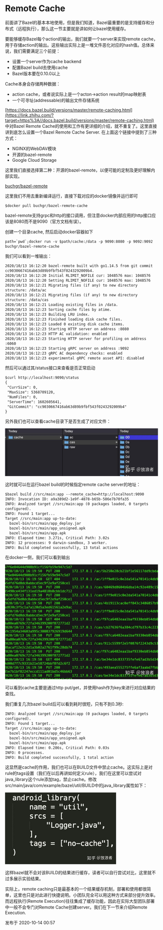 # Remote Cache

前面讲了Bazel的基本本地使用，但是我们知道，Bazel最重要的是支持缓存和分布式（远程执行），那么这一节主要就是讲如何让bazel使用缓存。

要能够缓存Bazel每个action的输出，我们就要一个server来实现remote cache，用于存储action的输出。这些输出实际上是一堆文件恶化对应的hash值。总体来说，我们需要满足三个前提：

- 设置一个server作为cache backend
- 配置Bazel build去使用cache
- Bazel版本要在0.10.0以上

Cache本身会存储两种数据：

- action cache，或者说实际上是一个acton->action result的map映射表
- 一个可寻址(addressable)的输出文件存储系统

[https://docs.bazel.build/versions/master/remote-caching.html](https://link.zhihu.com/?target=https%3A//docs.bazel.build/versions/master/remote-caching.html) 中对Bazel Remote Cache的使用和工作有更详细的介绍，就不重复了。这里直接讲到底怎么设置一个Bazel Remote Cache Server. 在上面这个链接中提到了三种方式：

- NGINX的WebDAV模块
- 开源的bazel-remote
- Google Cloud Storage

这里我们直接选择第二种：开源的bazel-remote，以便可能的定制及更好理解内部实现。

[buchgr/bazel-remote](https://link.zhihu.com/?target=https%3A//github.com/buchgr/bazel-remote/)

这里我们不用去重新编译运行，直接下载对应的docker镜像并运行即可

```text
$docker pull buchgr/bazel-remote-cache
```

bazel-remote支持grpc和http的接口调用，但注意docker内部应用的http接口应该是8080而不是9090（官方文档有误）。

创建一个目录cache, 然后启动docker容器如下

```text
path=`pwd`;docker run -v $path/cache:/data -p 9090:8080 -p 9092:9092 buchgr/bazel-remote-cache
```

我们可以看到一堆输出：

```text
2020/10/13 16:12:20 bazel-remote built with go1.14.5 from git commit cc9030667416ab63d89b9fbf543f0243292009b4.
2020/10/13 16:12:20 Initial RLIMIT_NOFILE cur: 1048576 max: 1048576
2020/10/13 16:12:20 Setting RLIMIT_NOFILE cur: 1048576 max: 1048576
2020/10/13 16:12:21 Migrating files (if any) to new directory structure: /data/ac
2020/10/13 16:12:21 Migrating files (if any) to new directory structure: /data/cas
2020/10/13 16:12:21 Loading existing files in /data.
2020/10/13 16:12:23 Sorting cache files by atime.
2020/10/13 16:12:23 Building LRU index.
2020/10/13 16:12:23 Finished loading disk cache files.
2020/10/13 16:12:23 Loaded 0 existing disk cache items.
2020/10/13 16:12:23 Starting HTTP server on address :8080
2020/10/13 16:12:23 HTTP AC validation: enabled
2020/10/13 16:12:23 Starting HTTP server for profiling on address :6060
2020/10/13 16:12:23 Starting gRPC server on address :9092
2020/10/13 16:12:23 gRPC AC dependency checks: enabled
2020/10/13 16:12:23 experimental gRPC remote asset API: disabled
```

然后可以通过其/status接口来查看是否正常启动

```text
$curl http://localhost:9090/status
{
 "CurrSize": 0,
 "MaxSize": 5368709120,
 "NumFiles": 0,
 "ServerTime": 1602605641,
 "GitCommit": "cc9030667416ab63d89b9fbf543f0243292009b4"
}
```

另外我们也可以查看cache目录下是否生成了对应文件：

![img](assets/v2-b043c63fdb0b7ac6d306165723627729_1440w.jpg)

这时就可以在运行bazel build的时候指定remote cache server的地址：

```text
$bazel build //src/main:app --remote_cache=http://localhost:9090
INFO: Invocation ID: a9a389d2-1e9f-4878-b65b-586e7b70fa35
INFO: Analyzed target //src/main:app (0 packages loaded, 0 targets configured).
INFO: Found 1 target...
Target //src/main:app up-to-date:
  bazel-bin/src/main/app_deploy.jar
  bazel-bin/src/main/app_unsigned.apk
  bazel-bin/src/main/app.apk
INFO: Elapsed time: 3.271s, Critical Path: 3.02s
INFO: 12 processes: 9 darwin-sandbox, 3 worker.
INFO: Build completed successfully, 13 total actions
```

在docker一侧，我们可以看到输出

![img](assets/v2-3b5a76d58304d29b4c96e4efa4b0eca4_1440w.jpg)

可以看到cache主要是通过http put/get，并使用hash作为key来进行对应结果的查找。

我们重复几次bazel build后可以看到耗时很短，只有不到0.3秒:

```text
INFO: Analyzed target //src/main:app (0 packages loaded, 0 targets configured).
INFO: Found 1 target...
Target //src/main:app up-to-date:
  bazel-bin/src/main/app_deploy.jar
  bazel-bin/src/main/app_unsigned.apk
  bazel-bin/src/main/app.apk
INFO: Elapsed time: 0.286s, Critical Path: 0.03s
INFO: 0 processes.
INFO: Build completed successfully, 1 total action
```

这显然是cache的作用，我们也可以在BUILD文件中禁止cache。这实际上是对rule的tags设置（我们在以后再讲如何定义rule），我们在这里可以尝试对java_library这个rule添加tag，禁止cache。修改src/main/java/com/example/bazel/util/BUILD中的java_library属性如下：

![img](assets/v2-3c55c63e9bc87a7009314cddb3ba57e5_1440w.jpg)

这样bazel就不会对该BUILD的结果进行缓存，读者可以自行尝试对比，这里就不过多展示实验结果。

实际上，remote caching只是最基本的一个结果缓存机制，部署和使用都很简单，这里也只是对此进行快捷说明。小团队完全可以用这种方式来部分提升效率。而远程执行(Remote Execution)往往集成了缓存功能，因此在实际大型团队部署中一般不会专门对Remote Cache创建server。我们在下一节来介绍Remote Execution.

发布于 2020-10-14 00:57